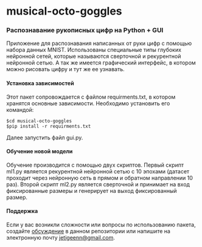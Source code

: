 # musical-octo-goggles 

### Распознавание рукописных цифр на Python + GUI
Приложение для распознавания написанных от руки цифр с помощью набора данных MNIST. Использованы специальные типы глубоких нейронной сетей, которые называются сверточной и рекурентной нейронной сетью. А так же имеется графический интерфейс, в котором можно рисовать цифру и тут же ее узнавать.


#### Установка зависимостей
Этот пакет сопровождается с файлом requirments.txt, в котором хранятся основные зависимости. 
Необходимо установить его командой:
```
$cd musical-octo-goggles
$pip install -r requirments.txt
```
Далее запустить файл gui.py.


#### Обучение новой модели
Обучение производится с помощью двух скриптов. Первый скрипт ml1.py является рекурентной нейронной сетью с 10 эпохами (датасет проходит через нейронную сеть в прямом и обратном направлении 10 раз). Второй скрипт ml2.py является сверточной и принимает на вход фиксированные размеры и генерирует на выход фиксированный размер. 


#### Поддержка

Если у вас возникли сложности или вопросы по использованию пакета, создайте 
[обсуждение][] в данном репозитории или напишите на электронную почту 
<jetigeenn@gmail.com>.

[обсуждение]: https://github.com/AJ-Se7eN/musical-octo-goggles/issues
